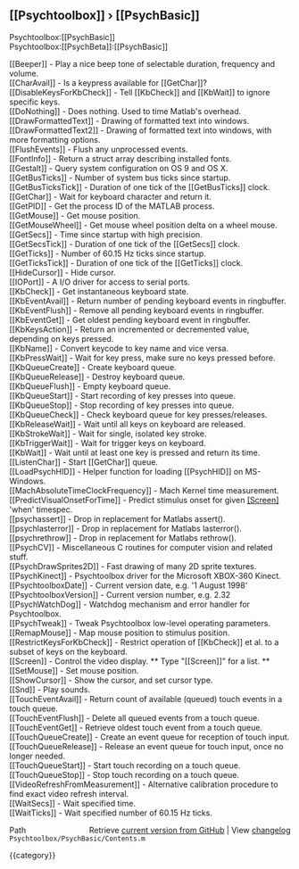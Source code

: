 ## [[Psychtoolbox]] &#8250; [[PsychBasic]]

  
Psychtoolbox:[[PsychBasic]]  
Psychtoolbox:[[PsychBeta]]:[[PsychBasic]]  
  
  
  [[Beeper]]               - Play a nice beep tone of selectable duration, frequency and volume.  
  [[CharAvail]]            - Is a keypress available for [[GetChar]]?         
  [[DisableKeysForKbCheck]] - Tell [[KbCheck]] and [[KbWait]] to ignore specific keys.  
  [[DoNothing]]            - Does nothing. Used to time Matlab's overhead.  
  [[DrawFormattedText]]    - Drawing of formatted text into windows.  
  [[DrawFormattedText2]]   - Drawing of formatted text into windows, with more formatting options.  
  [[FlushEvents]]          - Flush any unprocessed events.   
  [[FontInfo]]             - Return a struct array describing installed fonts.  
  [[Gestalt]]              - Query system configuration on OS 9 and OS X.   
  [[GetBusTicks]]          - Number of system bus ticks since startup.  
  [[GetBusTicksTick]]      - Duration of one tick of the [[GetBusTicks]] clock.  
  [[GetChar]]              - Wait for keyboard character and return it.  
  [[GetPID]]               - Get the process ID of the MATLAB process.  
  [[GetMouse]]             - Get mouse position.   
  [[GetMouseWheel]]        - Get mouse wheel position delta on a wheel mouse.  
  [[GetSecs]]              - Time since startup with high precision.   
  [[GetSecsTick]]          - Duration of one tick of the [[GetSecs]] clock.  
  [[GetTicks]]             - Number of 60.15 Hz ticks since startup.   
  [[GetTicksTick]]         - Duration of one tick of the [[GetTicks]] clock.  
  [[HideCursor]]           - Hide cursor.  
  [[IOPort]]               - A I/O driver for access to serial ports.  
  [[KbCheck]]              - Get instantaneous keyboard state.  
  [[KbEventAvail]]         - Return number of pending keyboard events in ringbuffer.  
  [[KbEventFlush]]         - Remove all pending keyboard events in ringbuffer.  
  [[KbEventGet]]           - Get oldest pending keyboard event in ringbuffer.  
  [[KbKeysAction]]         - Return an incremented or decremented value, depending on keys pressed.  
  [[KbName]]               - Convert keycode to key name and vice versa.  
  [[KbPressWait]]          - Wait for key press, make sure no keys pressed before.  
  [[KbQueueCreate]]        - Create keyboard queue.  
  [[KbQueueRelease]]       - Destroy keyboard queue.  
  [[KbQueueFlush]]         - Empty keyboard queue.  
  [[KbQueueStart]]         - Start recording of key presses into queue.  
  [[KbQueueStop]]          - Stop recording of key presses into queue.  
  [[KbQueueCheck]]         - Check keyboard queue for key presses/releases.  
  [[KbReleaseWait]]        - Wait until all keys on keyboard are released.  
  [[KbStrokeWait]]         - Wait for single, isolated key stroke.  
  [[KbTriggerWait]]        - Wait for trigger keys on keyboard.  
  [[KbWait]]               - Wait until at least one key is pressed and return its time.  
  [[ListenChar]]           - Start [[GetChar]] queue.  
  [[LoadPsychHID]]         - Helper function for loading [[PsychHID]] on MS-Windows.  
  [[MachAbsoluteTimeClockFrequency]] - Mach Kernel time measurement.    
  [[PredictVisualOnsetForTime]] - Predict stimulus onset for given [[Screen]]('[[Flip]]') 'when' timespec.  
  [[psychassert]]          - Drop in replacement for Matlabs assert().  
  [[psychlasterror]]       - Drop in replacement for Matlabs lasterror().  
  [[psychrethrow]]         - Drop in replacement for Matlabs rethrow().  
  [[PsychCV]]              - Miscellaneous C routines for computer vision and related stuff.  
  [[PsychDrawSprites2D]]   - Fast drawing of many 2D sprite textures.  
  [[PsychKinect]]          - Psychtoolbox driver for the Microsoft XBOX-360 Kinect.  
  [[PsychtoolboxDate]]     - Current version date, e.g. '1 August 1998'  
  [[PsychtoolboxVersion]]  - Current version number, e.g. 2.32  
  [[PsychWatchDog]]        - Watchdog mechanism and error handler for Psychtoolbox.  
  [[PsychTweak]]           - Tweak Psychtoolbox low-level operating parameters.  
  [[RemapMouse]]           - Map mouse position to stimulus position.  
  [[RestrictKeysForKbCheck]] - Restrict operation of [[KbCheck]] et al. to a subset of keys on the keyboard.  
  [[Screen]]               - Control the video display. \*\* Type "[[Screen]]" for a list. \*\*   
  [[SetMouse]]             - Set mouse position.  
  [[ShowCursor]]           - Show the cursor, and set cursor type.  
  [[Snd]]                  - Play sounds.  
  [[TouchEventAvail]]      - Return count of available (queued) touch events in a touch queue.  
  [[TouchEventFlush]]      - Delete all queued events from a touch queue.  
  [[TouchEventGet]]        - Retrieve oldest touch event from a touch queue.  
  [[TouchQueueCreate]]     - Create an event queue for reception of touch input.  
  [[TouchQueueRelease]]    - Release an event queue for touch input, once no longer needed.  
  [[TouchQueueStart]]      - Start touch recording on a touch queue.  
  [[TouchQueueStop]]       - Stop touch recording on a touch queue.  
  [[VideoRefreshFromMeasurement]] - Alternative calibration procedure to find exact video refresh interval.  
  [[WaitSecs]]             - Wait specified time.  
  [[WaitTicks]]            - Wait specified number of 60.15 Hz ticks.  




<div class="code_header" style="text-align:right;">
  <span style="float:left;">Path&nbsp;&nbsp;</span> <span class="counter">Retrieve <a href=
  "https://raw.github.com/Psychtoolbox-3/Psychtoolbox-3/beta/Psychtoolbox/PsychBasic/Contents.m">current version from GitHub</a> | View <a href=
  "https://github.com/Psychtoolbox-3/Psychtoolbox-3/commits/beta/Psychtoolbox/PsychBasic/Contents.m">changelog</a></span>
</div>
<div class="code">
  <code>Psychtoolbox/PsychBasic/Contents.m</code>
</div>

{{category}}